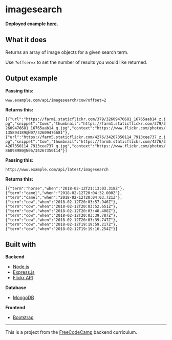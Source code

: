 # imagesearch

**Deployed example [here](ADD).**

## What it does
Returns an array of image objects for a given search term.

Use `?offser=x` to set the number of results you would like returned.

## Output example

**Passing this:**

`www.example.com/api/imagesearch/cow?offset=2`

**Returns this:**

`[{"url":"https://farm1.staticflickr.com/379/32609476681_16765aab14_z.jpg","snippet":"Cows","thumbnail":"https://farm1.staticflickr.com/379/32609476681_16765aab14_q.jpg","context":"https://www.flickr.com/photos/135894189@N07/32609476681"},{"url":"https://farm5.staticflickr.com/4276/34267350114_7913cee737_z.jpg","snippet":"Cow","thumbnail":"https://farm5.staticflickr.com/4276/34267350114_7913cee737_q.jpg","context":"https://www.flickr.com/photos/86098980@N06/34267350114"}]`

**Passing this:**

`http://www.example.com/api/latest/imagesearch`

**Returns this:**

`[{"term":"horse","when":"2018-02-12T21:13:03.318Z"},{"term":"camel","when":"2018-02-12T20:04:32.000Z"},{"term":"camel","when":"2018-02-12T20:04:03.721Z"},{"term":"cow","when":"2018-02-12T20:03:57.946Z"},{"term":"cow","when":"2018-02-12T20:03:52.651Z"},{"term":"cow","when":"2018-02-12T20:03:48.408Z"},{"term":"cow","when":"2018-02-12T20:03:39.787Z"},{"term":"cow","when":"2018-02-12T20:03:39.747Z"},{"term":"cow","when":"2018-02-12T19:19:59.217Z"},{"term":"cow","when":"2018-02-12T19:19:16.254Z"}]`

## Built with

**Backend**
* [Node.js](https://nodejs.org/en/)
* [Express.js](http://expressjs.com/)
* [Flickr API](https://www.flickr.com/services/api/)

**Database**
* [MongoDB](https://www.mongodb.com/)

**Frontend**
* [Bootstrap](https://getbootstrap.com/)

--- 

This is a project from the [FreeCodeCamp](https://www.freecodecamp.org/) backend curriculum.